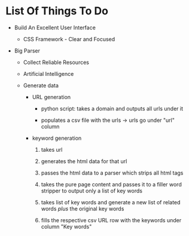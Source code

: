 # List Of Things To Do

* Build An Excellent User Interface

    * CSS Framework - Clear and Focused
    

* Big Parser

    * Collect Reliable Resources

    * Artificial Intelligence

    * Generate data

        * URL generation

            * python script: takes a domain and outputs all urls under it

            * populates a csv file with the urls -> urls go under "url" column

        * keyword generation

            1. takes url

            2. generates the html data for that url

            3. passes the html data to a parser which strips all html tags

            4. takes the pure page content and passes it to a filler word stripper to output only a list of key words

            5. takes list of key words and generate a new list of related words *plus* the original key words

            6. fills the respective csv URL row with the keywords under column "Key words"
